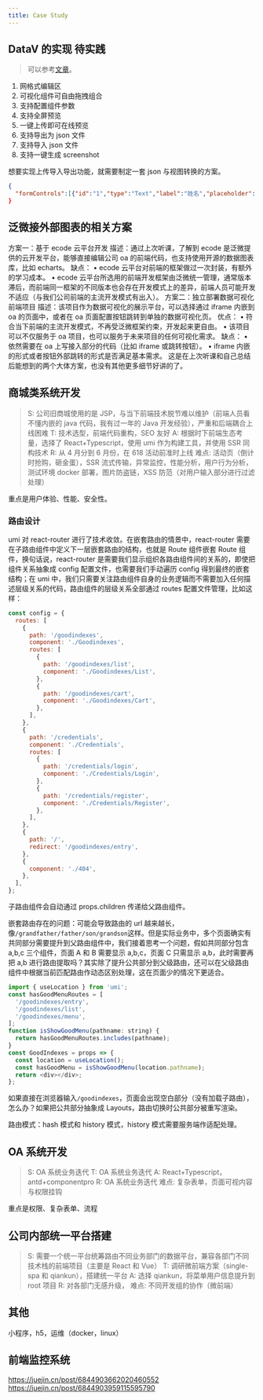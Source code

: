 ```yaml
---
title: Case Study
---
```


## DataV 的实现 <Badge>待实践</Badge>

> 可以参考[文章](https://juejin.cn/post/6915297687873159176)。

1. 网格式编辑区
2. 可视化组件可自由拖拽组合
3. 支持配置组件参数
4. 支持全屏预览
5. 一键上传即可在线预览
6. 支持导出为 json 文件
7. 支持导入 json 文件
8. 支持一键生成 screenshot

想要实现上传导入导出功能，就需要制定一套 json 与视图转换的方案。

```json
{
  "formControls":[{"id":"1","type":"Text","label":"姓名","placeholder":"请输入姓名"},{"id":"2","type":"Number","label":"年龄","placeholder":" 请输入年龄"},{"id":"4","type":"MySelect","label":"爱好","options":[{"label":"选项一","value":"1"},{"label":"选项二","value":"2"},{"label":"选项三","value":"3"}]}]},"h":172,"type":"Form","category":"base"},"point":{"i":"x-21","x":0,"y":66,"w":24,"h":172,"isBounded":true},"status":"inToCanvas"}],"pageConfig":{"bgColor":"rgba(250,250,250,1)","title":"测试","desc":"测试"}
}
```

## 泛微接外部图表的相关方案

方案一：基于 ecode 云平台开发
描述：通过上次听课，了解到 ecode 是泛微提供的云开发平台，能够直接编辑公司 oa 的前端代码，也支持使用开源的数据图表库，比如 echarts。
缺点：
• ecode 云平台对前端的框架做过一次封装，有额外的学习成本。
• ecode 云平台所选用的前端开发框架由泛微统一管理，通常版本滞后，而前端同一框架的不同版本也会存在开发模式上的差异，前端人员可能开发不适应（与我们公司前端的主流开发模式有出入）。
方案二：独立部署数据可视化前端项目
描述：该项目作为数据可视化的展示平台，可以选择通过 iframe 内嵌到 oa 的页面中，或者在 oa 页面配置按钮跳转到单独的数据可视化页。
优点：
• 符合当下前端的主流开发模式，不再受泛微框架约束，开发起来更自由。
• 该项目可以不仅服务于 oa 项目，也可以服务于未来项目的任何可视化需求。
缺点：
• 依然需要在 oa 上写接入部分的代码（比如 iframe 或跳转按钮）。
• iframe 内嵌的形式或者按钮外部跳转的形式是否满足基本需求。
这是在上次听课和自己总结后能想到的两个大体方案，也没有其他更多细节好讲的了。

## 商城类系统开发

> S: 公司旧商城使用的是 JSP，与当下前端技术脱节难以维护（前端人员看不懂内嵌的 java 代码，我有过一年的 Java 开发经验），严重和后端耦合上线困难
> T: 技术选型，前端代码重构，SEO 友好
> A: 根据时下前端生态考量，选择了 React+Typescript，使用 umi 作为构建工具，并使用 SSR 同构技术
> R: 从 4 月分到 6 月份，在 618 活动前准时上线
> 难点: 活动页（倒计时抢购，砸金蛋），SSR 流式传输，异常监控，性能分析，用户行为分析，测试环境 docker 部署，图片防盗链，XSS 防范（对用户输入部分进行过滤处理）

重点是用户体验、性能、安全性。

### 路由设计

umi 对 react-router 进行了技术收敛。在嵌套路由的情景中，react-router 需要在子路由组件中定义下一层嵌套路由的结构，也就是 Route 组件嵌套 Route 组件，换句话说，react-router 是需要我们显示组织各路由组件间的关系的，即使把组件关系抽象成 config 配置文件，也需要我们手动遍历 config 得到最终的嵌套结构；在 umi 中，我们只需要关注路由组件自身的业务逻辑而不需要加入任何描述层级关系的代码，路由组件的层级关系全部通过 routes 配置文件管理，比如这样：

```js
const config = {
  routes: [
    {
      path: '/goodindexes',
      component: './Goodindexes',
      routes: [
        {
          path: '/goodindexes/list',
          component: './Goodindexes/List',
        },
        {
          path: '/goodindexes/cart',
          component: './Goodindexes/Cart',
        },
      ],
    },
    {
      path: '/credentials',
      component: './Credentials',
      routes: [
        {
          path: '/credentials/login',
          component: './Credentials/Login',
        },
        {
          path: '/credentials/register',
          component: './Credentials/Register',
        },
      ],
    },
    {
      path: '/',
      redirect: '/goodindexes/entry',
    },
    {
      component: './404',
    },
  ],
};
```

子路由组件会自动通过 props.children 传递给父路由组件。

嵌套路由存在的问题：可能会导致路由的 url 越来越长，像`/grandfather/father/son/grandson`这样。但是实际业务中，多个页面确实有共同部分需要提升到父路由组件中，我们接着思考一个问题，假如共同部分包含 a,b,c 三个组件，页面 A 和 B 需要显示 a,b,c，页面 C 只需显示 a,b，此时需要再把 a,b 进行路由提取吗？其实除了提升公共部分到父级路由，还可以在父级路由组件中根据当前匹配路由作动态区别处理，这在页面少的情况下更适合。

```js
import { useLocation } from 'umi';
const hasGoodMenuRoutes = [
  '/goodindexes/entry',
  '/goodindexes/list',
  '/goodindexes/menu',
];
function isShowGoodMenu(pathname: string) {
  return hasGoodMenuRoutes.includes(pathname);
}
const GoodIndexes = props => {
  const location = useLocation();
  const hasGoodMenu = isShowGoodMenu(location.pathname);
  return <div></div>;
};
```

如果直接在浏览器输入`/goodindexes`，页面会出现空白部分（没有加载子路由），怎么办？如果把公共部分抽象成 Layouts，路由切换时公共部分被重写渲染。

路由模式：hash 模式和 history 模式，history 模式需要服务端作适配处理。

## OA 系统开发

> S: OA 系统业务迭代
> T: OA 系统业务迭代
> A: React+Typescript，antd+componentpro
> R: OA 系统业务迭代
> 难点: 复杂表单，页面可视内容与权限挂钩

重点是权限、复杂表单、流程

## 公司内部统一平台搭建

> S: 需要一个统一平台统筹路由不同业务部门的数据平台，兼容各部门不同技术栈的前端项目（主要是 React 和 Vue）
> T: 调研微前端方案（single-spa 和 qiankun），搭建统一平台
> A: 选择 qiankun，将菜单用户信息提升到 root 项目
> R: 对各部门无感升级，
> 难点: 不同开发组的协作（微前端）

## 其他

小程序，h5，运维（docker，linux）

## 前端监控系统

https://juejin.cn/post/6844903662020460552
https://juejin.cn/post/6844903959115595790
